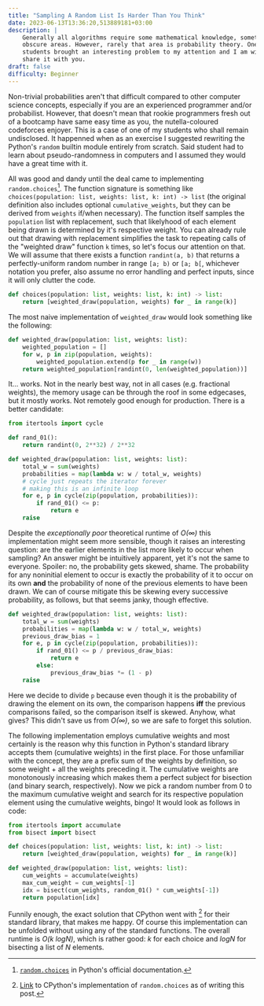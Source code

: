 ```yaml
---
title: "Sampling A Random List Is Harder Than You Think"
date: 2023-06-13T13:36:20,513889181+03:00
description: |
    Generally all algorithms require some mathematical knowledge, sometimes in
    obscure areas. However, rarely that area is probability theory. One of my 
    students brought an interesting problem to my attention and I am willing to
    share it with you.
draft: false
difficulty: Beginner
---
```


Non-trivial probabilities aren't that difficult compared to other computer science concepts, especially if you are an experienced programmer and/or probabilist. However, that doesn't mean that rookie programmers fresh out of a bootcamp have same easy time as you, the nutella-coloured codeforces enjoyer. This is a case of one of my students who shall remain undisclosed. It happenned when as an exercise I suggested rewriting the Python's `random` builtin module entirely from scratch. Said student had to learn about pseudo-randomness in computers and I assumed they would have a great time with it.

All was good and dandy until the deal came to implementing `random.choices`[^python-std-choices]. The function signature is something like `choices(population: list, weights: list, k: int) -> list` (the original definition also includes optional `cumulative_weights`, but they can be derived from `weights` if/when necessary). The function itself samples the `population` list with replacement, such that likelyhood of each element being drawn is determined by it's respective weight. You can already rule out that drawing with replacement simplifies the task to repeating calls of the "weighted draw" function `k` times, so let's focus our attention on that. We will assume that there exists a function `randint(a, b)` that returns a perfectly-uniform random number in range `[a; b)` or `[a; b[`, whichever notation you prefer, also assume no error handling and perfect inputs, since it will only clutter the code.

```py
def choices(population: list, weights: list, k: int) -> list:
    return [weighted_draw(population, weights) for _ in range(k)]
```

The most naive implementation of `weighted_draw` would look something like the following:

```py
def weighted_draw(population: list, weights: list):
    weighted_population = []
    for w, p in zip(population, weights):
        weighted_population.extend(p for _ in range(w))
    return weighted_population[randint(0, len(weighted_population))]
```

It... works. Not in the nearly best way, not in all cases (e.g. fractional weights), the memory usage can be through the roof in some edgecases, but it mostly works. Not remotely good enough for production. There is a better candidate:

```py
from itertools import cycle

def rand_01():
    return randint(0, 2**32) / 2**32

def weighted_draw(population: list, weights: list):
    total_w = sum(weights)
    probabilities = map(lambda w: w / total_w, weights)
    # cycle just repeats the iterator forever
    # making this is an infinite loop
    for e, p in cycle(zip(population, probabilities)):
        if rand_01() <= p:
            return e
    raise 
```

Despite the *exceptionally poor* theoretical runtime of *O(∞)* this implementation might seem more sensible, though it raises an interesting question: are the earlier elements in the list more likely to occur when sampling? An answer might be intuitively apparent, yet it's not the same to everyone. Spoiler: no, the probability gets skewed, shame. The probability for any noninitial element to occur is exactly the probability of it to occur on its own **and** the probability of none of the previous elements to have been drawn. We can of course mitigate this be skewing every successive probability, as follows, but that seems janky, though effective.

```py 
def weighted_draw(population: list, weights: list):
    total_w = sum(weights)
    probabilities = map(lambda w: w / total_w, weights)
    previous_draw_bias = 1
    for e, p in cycle(zip(population, probabilities)):
        if rand_01() <= p / previous_draw_bias:
            return e
        else:
            previous_draw_bias *= (1 - p)
    raise 
```

Here we decide to divide `p` because even though it is the probability of drawing the element on its own, the comparison happens **iff** the previous comparisons failed, so the comparison itself is skewed. Anyhow, what gives? This didn't save us from *O(∞)*, so we are safe to forget this solution.

The following implementation employs cumulative weights and most certainly is the reason why this function in Python's standard library accepts them (cumulative weights) in the first place. For those unfamiliar with the concept, they are a prefix sum of the weights by definition, so some weight + all the weights preceding it. The cumulative weights are monotonously increasing which makes them a perfect subject for bisection (and binary search, respectively). Now we pick a random number from 0 to the maximum cumulative weight and search for its respective population element using the cumulative weights, bingo! It would look as follows in code:

```py
from itertools import accumulate
from bisect import bisect

def choices(population: list, weights: list, k: int) -> list:
    return [weighted_draw(population, weights) for _ in range(k)]

def weighted_draw(population: list, weights: list):
    cum_weights = accumulate(weights)
    max_cum_weight = cum_weights[-1]
    idx = bisect(cum_weights, random_01() * cum_weights[-1])
    return population[idx]
```

Funnily enough, the exact solution that CPython went with [^cpython-impl] for their standard library, that makes me happy. Of course this implementation can be unfolded without using any of the standard functions. The overall runtime is *O(k logN)*, which is rather good: *k* for each choice and *logN* for bisecting a list of *N* elements.

[^python-std-choices]: [`random.choices`](https://docs.python.org/3/library/random.html#random.choices) in Python's official documentation.
[^cpython-impl]: [Link](https://github.com/python/cpython/blob/46957091433bfa097d7ea19b177bf42a52412f2d/Lib/random.py#L454-L489) to CPython's implementation of `random.choices` as of writing this post.